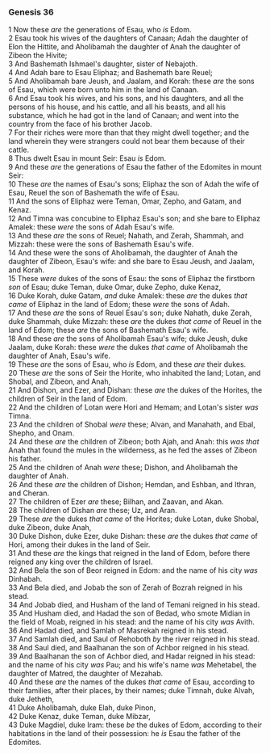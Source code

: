 ### Genesis 36

1 Now these *are* the generations of Esau, who *is* Edom.  
2 Esau took his wives of the daughters of Canaan; Adah the daughter of Elon the Hittite, and Aholibamah the daughter of Anah the daughter of Zibeon the Hivite;  
3 And Bashemath Ishmael's daughter, sister of Nebajoth.  
4 And Adah bare to Esau Eliphaz; and Bashemath bare Reuel;  
5 And Aholibamah bare Jeush, and Jaalam, and Korah: these *are* the sons of Esau, which were born unto him in the land of Canaan.  
6 And Esau took his wives, and his sons, and his daughters, and all the persons of his house, and his cattle, and all his beasts, and all his substance, which he had got in the land of Canaan; and went into the country from the face of his brother Jacob.  
7 For their riches were more than that they might dwell together; and the land wherein they were strangers could not bear them because of their cattle.  
8 Thus dwelt Esau in mount Seir: Esau *is* Edom.  
9 And these *are* the generations of Esau the father of the Edomites in mount Seir:  
10 These *are* the names of Esau's sons; Eliphaz the son of Adah the wife of Esau, Reuel the son of Bashemath the wife of Esau.  
11 And the sons of Eliphaz were Teman, Omar, Zepho, and Gatam, and Kenaz.  
12 And Timna was concubine to Eliphaz Esau's son; and she bare to Eliphaz Amalek: these *were* the sons of Adah Esau's wife.  
13 And these *are* the sons of Reuel; Nahath, and Zerah, Shammah, and Mizzah: these were the sons of Bashemath Esau's wife.  
14 And these were the sons of Aholibamah, the daughter of Anah the daughter of Zibeon, Esau's wife: and she bare to Esau Jeush, and Jaalam, and Korah.  
15 These *were* dukes of the sons of Esau: the sons of Eliphaz the firstborn *son* of Esau; duke Teman, duke Omar, duke Zepho, duke Kenaz,  
16 Duke Korah, duke Gatam, *and* duke Amalek: these *are* the dukes *that came* of Eliphaz in the land of Edom; these *were* the sons of Adah.  
17 And these *are* the sons of Reuel Esau's son; duke Nahath, duke Zerah, duke Shammah, duke Mizzah: these *are* the dukes *that came* of Reuel in the land of Edom; these *are* the sons of Bashemath Esau's wife.  
18 And these *are* the sons of Aholibamah Esau's wife; duke Jeush, duke Jaalam, duke Korah: these *were* the dukes *that came* of Aholibamah the daughter of Anah, Esau's wife.  
19 These *are* the sons of Esau, who *is* Edom, and these *are* their dukes.  
20 These *are* the sons of Seir the Horite, who inhabited the land; Lotan, and Shobal, and Zibeon, and Anah,  
21 And Dishon, and Ezer, and Dishan: these *are* the dukes of the Horites, the children of Seir in the land of Edom.  
22 And the children of Lotan were Hori and Hemam; and Lotan's sister *was* Timna.  
23 And the children of Shobal *were* these; Alvan, and Manahath, and Ebal, Shepho, and Onam.  
24 And these *are* the children of Zibeon; both Ajah, and Anah: this *was that* Anah that found the mules in the wilderness, as he fed the asses of Zibeon his father.  
25 And the children of Anah *were* these; Dishon, and Aholibamah the daughter of Anah.  
26 And these *are* the children of Dishon; Hemdan, and Eshban, and Ithran, and Cheran.  
27 The children of Ezer *are* these; Bilhan, and Zaavan, and Akan.  
28 The children of Dishan *are* these; Uz, and Aran.  
29 These *are* the dukes *that came* of the Horites; duke Lotan, duke Shobal, duke Zibeon, duke Anah,  
30 Duke Dishon, duke Ezer, duke Dishan: these *are* the dukes *that came* of Hori, among their dukes in the land of Seir.  
31 And these *are* the kings that reigned in the land of Edom, before there reigned any king over the children of Israel.  
32 And Bela the son of Beor reigned in Edom: and the name of his city *was* Dinhabah.  
33 And Bela died, and Jobab the son of Zerah of Bozrah reigned in his stead.  
34 And Jobab died, and Husham of the land of Temani reigned in his stead.  
35 And Husham died, and Hadad the son of Bedad, who smote Midian in the field of Moab, reigned in his stead: and the name of his city *was* Avith.  
36 And Hadad died, and Samlah of Masrekah reigned in his stead.  
37 And Samlah died, and Saul of Rehoboth *by* the river reigned in his stead.  
38 And Saul died, and Baalhanan the son of Achbor reigned in his stead.  
39 And Baalhanan the son of Achbor died, and Hadar reigned in his stead: and the name of his city *was* Pau; and his wife's name *was* Mehetabel, the daughter of Matred, the daughter of Mezahab.  
40 And these *are* the names of the dukes *that came* of Esau, according to their families, after their places, by their names; duke Timnah, duke Alvah, duke Jetheth,  
41 Duke Aholibamah, duke Elah, duke Pinon,  
42 Duke Kenaz, duke Teman, duke Mibzar,  
43 Duke Magdiel, duke Iram: these *be* the dukes of Edom, according to their habitations in the land of their possession: he *is* Esau the father of the Edomites.  
